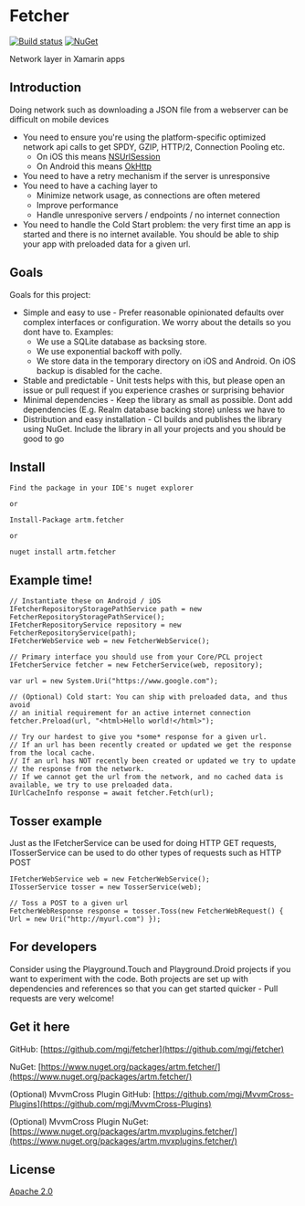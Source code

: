 # Fetcher

[![Build status](https://ci.appveyor.com/api/projects/status/github/mgj/fetcher?svg=true)](https://ci.appveyor.com/project/mgj/fetcher)
[![NuGet](https://img.shields.io/nuget/v/artm.fetcher.svg)](https://www.nuget.org/packages/artm.fetcher/)

Network layer in Xamarin apps

## Introduction

Doing network such as downloading a JSON file from a webserver can be difficult on mobile devices

* You need to ensure you're using the platform-specific optimized network api calls to get SPDY, GZIP, HTTP/2, Connection Pooling etc.
  * On iOS this means [NSUrlSession](https://developer.apple.com/reference/foundation/urlsession)
  * On Android this means [OkHttp](http://square.github.io/okhttp/)
* You need to have a retry mechanism if the server is unresponsive
* You need to have a caching layer to
  * Minimize network usage, as connections are often metered
  * Improve performance
  * Handle unresponive servers / endpoints / no internet connection
* You need to handle the Cold Start problem: the very first time an app is started and there is no internet available. You should be able to ship your app with preloaded data for a given url.

## Goals
Goals for this project:

 * Simple and easy to use - Prefer reasonable opinionated defaults over complex interfaces or configuration. We worry about the details so you dont have to. Examples: 
   * We use a SQLite database as backsing store. 
   * We use exponential backoff with polly. 
   * We store data in the temporary directory on iOS and Android. On iOS backup is disabled for the cache.
 * Stable and predictable - Unit tests helps with this, but please open an issue or pull request if you experience crashes or surprising behavior
 * Minimal dependencies - Keep the library as small as possible. Dont add dependencies (E.g. Realm database backing store) unless we have to
 * Distribution and easy installation - CI builds and publishes the library using NuGet. Include the library in all your projects and you should be good to go

## Install

```
Find the package in your IDE's nuget explorer

or

Install-Package artm.fetcher

or

nuget install artm.fetcher

```

## Example time!

```
// Instantiate these on Android / iOS
IFetcherRepositoryStoragePathService path = new FetcherRepositoryStoragePathService();
IFetcherRepositoryService repository = new FetcherRepositoryService(path);
IFetcherWebService web = new FetcherWebService();

// Primary interface you should use from your Core/PCL project
IFetcherService fetcher = new FetcherService(web, repository);

var url = new System.Uri("https://www.google.com");

// (Optional) Cold start: You can ship with preloaded data, and thus avoid
// an initial requirement for an active internet connection
fetcher.Preload(url, "<html>Hello world!</html>");

// Try our hardest to give you *some* response for a given url. 
// If an url has been recently created or updated we get the response from the local cache.
// If an url has NOT recently been created or updated we try to update 
// the response from the network. 
// If we cannot get the url from the network, and no cached data is available, we try to use preloaded data.
IUrlCacheInfo response = await fetcher.Fetch(url); 
```

## Tosser example
Just as the IFetcherService can be used for doing HTTP GET requests, ITosserService can be used to do other types of requests such as HTTP POST

```
IFetcherWebService web = new FetcherWebService();
ITosserService tosser = new TosserService(web);

// Toss a POST to a given url
FetcherWebResponse response = tosser.Toss(new FetcherWebRequest() { Url = new Uri("http://myurl.com") });
```




## For developers

Consider using the Playground.Touch and Playground.Droid projects if you want to experiment with the code. Both projects are set up with dependencies and references so that you can get started quicker - Pull requests are very welcome!


## Get it here

GitHub: [https://github.com/mgj/fetcher](https://github.com/mgj/fetcher)

NuGet: [https://www.nuget.org/packages/artm.fetcher/](https://www.nuget.org/packages/artm.fetcher/)

(Optional) MvvmCross Plugin GitHub: [https://github.com/mgj/MvvmCross-Plugins](https://github.com/mgj/MvvmCross-Plugins)

(Optional) MvvmCross Plugin NuGet: [https://www.nuget.org/packages/artm.mvxplugins.fetcher/](https://www.nuget.org/packages/artm.mvxplugins.fetcher/)


## License

[Apache 2.0][apache]

[apache]: https://www.apache.org/licenses/LICENSE-2.0.html